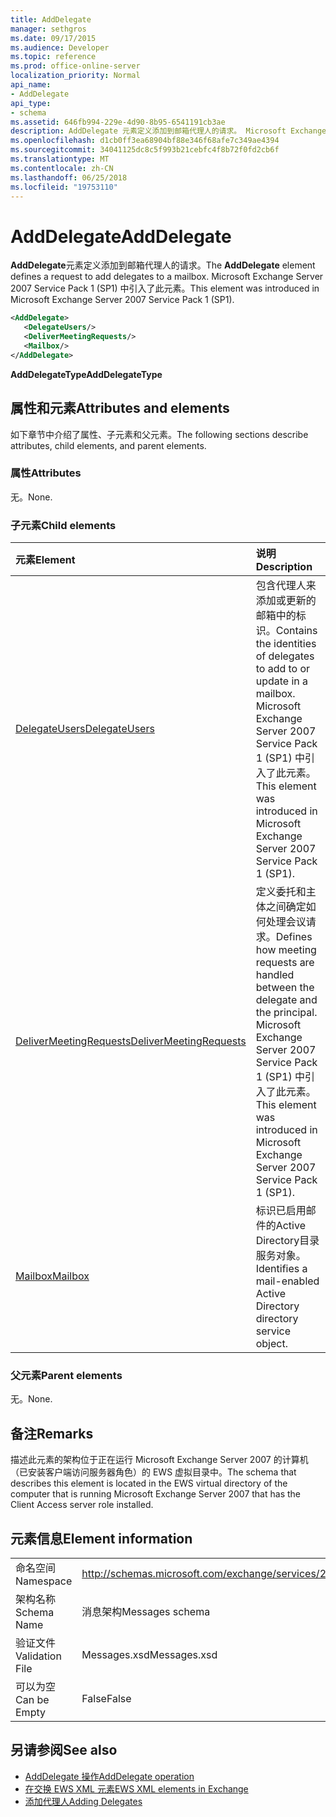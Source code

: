 ```yaml
---
title: AddDelegate
manager: sethgros
ms.date: 09/17/2015
ms.audience: Developer
ms.topic: reference
ms.prod: office-online-server
localization_priority: Normal
api_name:
- AddDelegate
api_type:
- schema
ms.assetid: 646fb994-229e-4d90-8b95-6541191cb3ae
description: AddDelegate 元素定义添加到邮箱代理人的请求。 Microsoft Exchange Server 2007 Service Pack 1 (SP1) 中引入了此元素。
ms.openlocfilehash: d1cb0ff3ea68904bf88e346f68afe7c349ae4394
ms.sourcegitcommit: 34041125dc8c5f993b21cebfc4f8b72f0fd2cb6f
ms.translationtype: MT
ms.contentlocale: zh-CN
ms.lasthandoff: 06/25/2018
ms.locfileid: "19753110"
---
```

# <a name="adddelegate"></a><span data-ttu-id="5d956-104">AddDelegate</span><span class="sxs-lookup"><span data-stu-id="5d956-104">AddDelegate</span></span>

<span data-ttu-id="5d956-105">**AddDelegate**元素定义添加到邮箱代理人的请求。</span><span class="sxs-lookup"><span data-stu-id="5d956-105">The **AddDelegate** element defines a request to add delegates to a mailbox.</span></span> <span data-ttu-id="5d956-106">Microsoft Exchange Server 2007 Service Pack 1 (SP1) 中引入了此元素。</span><span class="sxs-lookup"><span data-stu-id="5d956-106">This element was introduced in Microsoft Exchange Server 2007 Service Pack 1 (SP1).</span></span> 
  
```xml
<AddDelegate>
   <DelegateUsers/>
   <DeliverMeetingRequests/>
   <Mailbox/>
</AddDelegate>
```

 <span data-ttu-id="5d956-107">**AddDelegateType**</span><span class="sxs-lookup"><span data-stu-id="5d956-107">**AddDelegateType**</span></span>
## <a name="attributes-and-elements"></a><span data-ttu-id="5d956-108">属性和元素</span><span class="sxs-lookup"><span data-stu-id="5d956-108">Attributes and elements</span></span>

<span data-ttu-id="5d956-109">如下章节中介绍了属性、子元素和父元素。</span><span class="sxs-lookup"><span data-stu-id="5d956-109">The following sections describe attributes, child elements, and parent elements.</span></span>
  
### <a name="attributes"></a><span data-ttu-id="5d956-110">属性</span><span class="sxs-lookup"><span data-stu-id="5d956-110">Attributes</span></span>

<span data-ttu-id="5d956-111">无。</span><span class="sxs-lookup"><span data-stu-id="5d956-111">None.</span></span>
  
### <a name="child-elements"></a><span data-ttu-id="5d956-112">子元素</span><span class="sxs-lookup"><span data-stu-id="5d956-112">Child elements</span></span>

|<span data-ttu-id="5d956-113">**元素**</span><span class="sxs-lookup"><span data-stu-id="5d956-113">**Element**</span></span>|<span data-ttu-id="5d956-114">**说明**</span><span class="sxs-lookup"><span data-stu-id="5d956-114">**Description**</span></span>|
|:-----|:-----|
|[<span data-ttu-id="5d956-115">DelegateUsers</span><span class="sxs-lookup"><span data-stu-id="5d956-115">DelegateUsers</span></span>](delegateusers.md) <br/> |<span data-ttu-id="5d956-116">包含代理人来添加或更新的邮箱中的标识。</span><span class="sxs-lookup"><span data-stu-id="5d956-116">Contains the identities of delegates to add to or update in a mailbox.</span></span> <span data-ttu-id="5d956-117">Microsoft Exchange Server 2007 Service Pack 1 (SP1) 中引入了此元素。</span><span class="sxs-lookup"><span data-stu-id="5d956-117">This element was introduced in Microsoft Exchange Server 2007 Service Pack 1 (SP1).</span></span>  <br/> |
|[<span data-ttu-id="5d956-118">DeliverMeetingRequests</span><span class="sxs-lookup"><span data-stu-id="5d956-118">DeliverMeetingRequests</span></span>](delivermeetingrequests.md) <br/> |<span data-ttu-id="5d956-119">定义委托和主体之间确定如何处理会议请求。</span><span class="sxs-lookup"><span data-stu-id="5d956-119">Defines how meeting requests are handled between the delegate and the principal.</span></span> <span data-ttu-id="5d956-120">Microsoft Exchange Server 2007 Service Pack 1 (SP1) 中引入了此元素。</span><span class="sxs-lookup"><span data-stu-id="5d956-120">This element was introduced in Microsoft Exchange Server 2007 Service Pack 1 (SP1).</span></span>  <br/> |
|[<span data-ttu-id="5d956-121">Mailbox</span><span class="sxs-lookup"><span data-stu-id="5d956-121">Mailbox</span></span>](mailbox.md) <br/> |<span data-ttu-id="5d956-122">标识已启用邮件的Active Directory目录服务对象。</span><span class="sxs-lookup"><span data-stu-id="5d956-122">Identifies a mail-enabled Active Directory directory service object.</span></span>  <br/> |
   
### <a name="parent-elements"></a><span data-ttu-id="5d956-123">父元素</span><span class="sxs-lookup"><span data-stu-id="5d956-123">Parent elements</span></span>

<span data-ttu-id="5d956-124">无。</span><span class="sxs-lookup"><span data-stu-id="5d956-124">None.</span></span>
  
## <a name="remarks"></a><span data-ttu-id="5d956-125">备注</span><span class="sxs-lookup"><span data-stu-id="5d956-125">Remarks</span></span>

<span data-ttu-id="5d956-126">描述此元素的架构位于正在运行 Microsoft Exchange Server 2007 的计算机（已安装客户端访问服务器角色）的 EWS 虚拟目录中。</span><span class="sxs-lookup"><span data-stu-id="5d956-126">The schema that describes this element is located in the EWS virtual directory of the computer that is running Microsoft Exchange Server 2007 that has the Client Access server role installed.</span></span>
  
## <a name="element-information"></a><span data-ttu-id="5d956-127">元素信息</span><span class="sxs-lookup"><span data-stu-id="5d956-127">Element information</span></span>

|||
|:-----|:-----|
|<span data-ttu-id="5d956-128">命名空间</span><span class="sxs-lookup"><span data-stu-id="5d956-128">Namespace</span></span>  <br/> |http://schemas.microsoft.com/exchange/services/2006/messages  <br/> |
|<span data-ttu-id="5d956-129">架构名称</span><span class="sxs-lookup"><span data-stu-id="5d956-129">Schema Name</span></span>  <br/> |<span data-ttu-id="5d956-130">消息架构</span><span class="sxs-lookup"><span data-stu-id="5d956-130">Messages schema</span></span>  <br/> |
|<span data-ttu-id="5d956-131">验证文件</span><span class="sxs-lookup"><span data-stu-id="5d956-131">Validation File</span></span>  <br/> |<span data-ttu-id="5d956-132">Messages.xsd</span><span class="sxs-lookup"><span data-stu-id="5d956-132">Messages.xsd</span></span>  <br/> |
|<span data-ttu-id="5d956-133">可以为空</span><span class="sxs-lookup"><span data-stu-id="5d956-133">Can be Empty</span></span>  <br/> |<span data-ttu-id="5d956-134">False</span><span class="sxs-lookup"><span data-stu-id="5d956-134">False</span></span>  <br/> |
   
## <a name="see-also"></a><span data-ttu-id="5d956-135">另请参阅</span><span class="sxs-lookup"><span data-stu-id="5d956-135">See also</span></span>

- [<span data-ttu-id="5d956-136">AddDelegate 操作</span><span class="sxs-lookup"><span data-stu-id="5d956-136">AddDelegate operation</span></span>](adddelegate-operation.md)
- [<span data-ttu-id="5d956-137">在交换 EWS XML 元素</span><span class="sxs-lookup"><span data-stu-id="5d956-137">EWS XML elements in Exchange</span></span>](ews-xml-elements-in-exchange.md)
- [<span data-ttu-id="5d956-138">添加代理人</span><span class="sxs-lookup"><span data-stu-id="5d956-138">Adding Delegates</span></span>](http://msdn.microsoft.com/library/3a744150-66a3-4a13-9433-793603ba5038%28Office.15%29.aspx)

